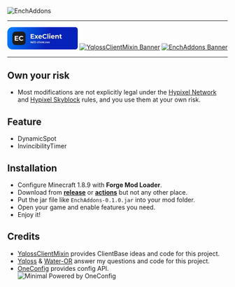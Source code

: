![EnchAddons](https://socialify.git.ci/boopwdn/EnchAddons/image?description=1&font=Raleway&forks=1&issues=1&logo=https%3A%2F%2Fraw.githubusercontent.com%2Fboopwdn%2FEnchAddons%2Frefs%2Fheads%2Fmain%2Fsrc%2Fmain%2Fresources%2Fassets%2Fenchaddons%2Fimages%2Flogo.svg&name=1&owner=1&pattern=Plus&pulls=1&stargazers=1&theme=Auto)

---

<div>
  <p align="center">
    <a href="https://github.com/boopwdn/ExeClient/"><img src="https://raw.githubusercontent.com/boopwdn/ExeClient/refs/heads/main/pictures/banner.png" alt="ExeClient Banner" width="32%"></a>
    <a href="https://github.com/boopwdn/YqlossClientMixin/"><img src="https://raw.githubusercontent.com/boopwdn/YqlossClientMixin/refs/heads/master/banner.png" alt="YqlossClientMixin Banner" width="32%"></a>
    <a href="https://github.com/boopwdn/EnchAddons/"><img src="https://raw.githubusercontent.com/boopwdn/EnchAddons/refs/heads/main/banner.png" alt="EnchAddons Banner" width="32%"></a>
  </p>
</div>

---

## Own your risk
- Most modifications are not explicitly legal under the [Hypixel Network](https://support.hypixel.net/hc/en-us/articles/4427624493330-Hypixel-Server-Rules) and [Hypixel Skyblock](https://support.hypixel.net/hc/en-us/articles/4508088842898-Hypixel-SkyBlock-Rules) rules, and you use them at your own risk.

## Feature
- DynamicSpot
- InvincibilityTimer

## Installation
- Configure Minecraft 1.8.9 with **Forge Mod Loader**.
- Download from [**release**](https://github.com/boopwdn/EnchAddons/releases) or [**actions**](https://github.com/boopwdn/EnchAddons/actions) but not any other place.
- Put the jar file like `EnchAddons-0.1.0.jar` into your mod folder.
- Open your game and enable features you need.
- Enjoy it!

## Credits
- [YqlossClientMixin](https://github.com/boopwdn/YqlossClientMixin) provides ClientBase ideas and code for this project.
- [Yqloss](https://github.com/Yqloss) & [Water-OR](https://github.com/Water-OR) answer my questions and code for this project.
- [OneConfig](https://polyfrost.org/projects/oneconfig/) provides config API.  
  ![Minimal Powered by OneConfig](https://polyfrost.org/media/branding/badges/badge_3.svg)
